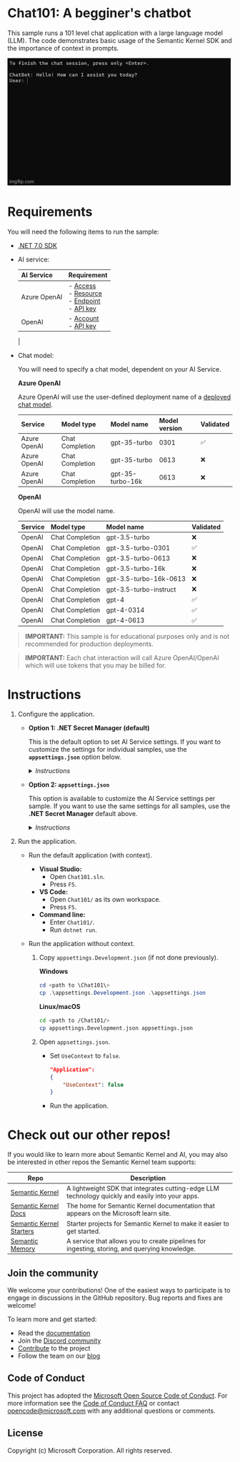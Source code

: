 # Chat101: A begginer's chatbot

This sample runs a 101 level chat application with a large language model (LLM). The code demonstrates basic usage of the Semantic Kernel SDK and the importance of context in prompts.

![A chat application experience with an LLM](Chat101-context.gif)

# Requirements

You will need the following items to run the sample:

- [.NET 7.0 SDK](https://dotnet.microsoft.com/download/dotnet/7.0)
- AI service:

    | AI Service   | Requirement                                                                                                                                                                                                                                                                                                                                                                                                                                                                                                                                                                                                                             |
    | ------------ | --------------------------------------------------------------------------------------------------------------------------------------------------------------------------------------------------------------------------------------------------------------------------------------------------------------------------------------------------------------------------------------------------------------------------------------------------------------------------------------------------------------------------------------------------------------------------------------------------------------------------------------- |
    | Azure OpenAI | - [Access](https://aka.ms/oai/access)<br>- [Resource](https://learn.microsoft.com/azure/ai-services/openai/how-to/create-resource?pivots=web-portal#create-a-resource)<br>- [Endpoint](https://learn.microsoft.com/azure/ai-services/openai/tutorials/embeddings?tabs=command-line#retrieve-key-and-endpoint)<br>- [API key](https://learn.microsoft.com/azure/ai-services/openai/tutorials/embeddings?tabs=command-line#retrieve-key-and-endpoint) |
    | OpenAI       | - [Account](https://platform.openai.com)<br>- [API key](https://platform.openai.com/account/api-keys)                                                                                               
    |         

- Chat model:

    You will need to specify a chat model, dependent on your AI Service.

    **Azure OpenAI**

    Azure OpenAI will use the user-defined deployment name of a [deployed chat  model](https://learn.microsoft.com/azure/ai-services/openai/how-to/create-resource?pivots=web-portal#deploy-a-model).

    | Service      | Model type      | Model name       | Model version | Validated |
    | ------------ | --------------- | ---------------- | ------------- | --------- |
    | Azure OpenAI | Chat Completion | gpt-35-turbo     |          0301 | ✅        |
    | Azure OpenAI | Chat Completion | gpt-35-turbo     |          0613 | ❌        |
    | Azure OpenAI | Chat Completion | gpt-35-turbo-16k |          0613 | ❌        |

    **OpenAI**

    OpenAI will use the model name.

    | Service      | Model type      | Model name             | Validated |
    | ------------ | --------------- | ---------------------- | --------- |
    | OpenAI       | Chat Completion | gpt-3.5-turbo          | ❌        |
    | OpenAI       | Chat Completion | gpt-3.5-turbo-0301     | ✅        |
    | OpenAI       | Chat Completion | gpt-3.5-turbo-0613     | ❌        |
    | OpenAI       | Chat Completion | gpt-3.5-turbo-16k      | ❌        |
    | OpenAI       | Chat Completion | gpt-3.5-turbo-16k-0613 | ❌        |
    | OpenAI       | Chat Completion | gpt-3.5-turbo-instruct | ❌        |
    | OpenAI       | Chat Completion | gpt-4                  | ✅        |
    | OpenAI       | Chat Completion | gpt-4-0314             | ✅        |
    | OpenAI       | Chat Completion | gpt-4-0613             | ✅        |




> **IMPORTANT:** This sample is for educational purposes only and is not recommended for production deployments.

> **IMPORTANT:** Each chat interaction will call Azure OpenAI/OpenAI which will use tokens that you may be billed for.
                                    
# Instructions

1. Configure the application.

   - **Option 1: .NET Secret Manager (default)**
  
        This is the default option to set AI Service settings. If you want to customize the settings for individual samples, use the **`appsettings.json`** option below.

        <details><summary><i>Instructions</i></summary>
        <p>

        Run the following commands for your AI Service:

        - Azure OpenAI: 

            ```powershell
            dotnet user-secrets set "Global:LlmService" "AzureOpenAI"
            dotnet user-secrets set "AzureOpenAI:DeploymentType" "chat-completion"
            dotnet user-secrets set "AzureOpenAI:ChatCompletionDeploymentName" "... your chat model's deployment name ..."
            dotnet user-secrets set "AzureOpenAI:Endpoint" "... your Azure OpenAI endpoint ..."
            dotnet user-secrets set "AzureOpenAI:ApiKey" "... your Azure OpenAI API key ..."
            ```

        - OpenAI:
            
            ```powershell
            dotnet user-secrets set "Global:LlmService" "OpenAI"
            dotnet user-secrets set "OpenAI:ModelType" "chat-completion"
            dotnet user-secrets set "OpenAI:ChatCompletionModelId" "gpt-3.5-turbo"
            dotnet user-secrets set "OpenAI:ApiKey" "... your OpenAI API key ..."
            dotnet user-secrets set "OpenAI:OrgId" "... your org ID ..."
            ```

        See .NET [Secret Manager](https://learn.microsoft.com/en-us/aspnet/core/security/app-secrets) for more information.
        </p>
        </details>

    - **Option 2: `appsettings.json`**

        This option is available to customize the AI Service settings per sample. If you want to use the same settings for all samples, use the **.NET Secret Manager** default above.

        <details><summary><i>Instructions</i></summary>
        <p>

        1. Copy `appsettings.Development.json`.

            **Windows**

            ```powershell
            cd <path to \Chat101\>
            cp .\appsettings.Development.json .\appsettings.json
            ```

            **Linux/macOS**

            ```bash
            cd <path to /Chat101/>
            cp appsettings.Development.json appsettings.json
            ```

        2. Open  `appsettings.json` and update the `Service` fields.

            ```json
            "Service":
            {
                // To use instead of `dotnet secrets`, uncomment below and fill-in.
                "AIService": "AzureOpenAI | OpenAI",
                "ChatModelName": "<AzureOpenAI-deployment-name> | <OpenAI-model-name>",
                "APIKey": "<API-key>", // It is recommended to use .NET Secret Manager instead of hard-coding.
                "AzureOpenAIEndpoint": "<https:// ...fill-in... .openai.azure.com/>"
            },
            ```
        </p>
        </details>

2. Run the application.

   - Run the default application (with context).
        - **Visual Studio:** 
          - Open `Chat101.sln`. 
          - Press `F5`.
        - **VS Code:** 
          - Open `Chat101/` as its own workspace. 
          - Press `F5`.
        - **Command line:** 
          - Enter `Chat101/`. 
          - Run `dotnet run`.

   - Run the application without context.
   
       1. Copy `appsettings.Development.json` (if not done previously).

           **Windows**

           ```powershell
           cd <path to \Chat101\>
           cp .\appsettings.Development.json .\appsettings.json
           ```

           **Linux/macOS**

           ```bash
           cd <path to /Chat101/>
           cp appsettings.Development.json appsettings.json
           ```

       2. Open `appsettings.json`.
      
            - Set `UseContext` to `false`.

                ```json
                "Application":
                {
                    "UseContext": false
                }
                ```
            - Run the application.

# Check out our other repos!

If you would like to learn more about Semantic Kernel and AI, you may also be interested in other repos the Semantic Kernel team supports:

| Repo                                                                              | Description                                                                                      |
| --------------------------------------------------------------------------------- | ------------------------------------------------------------------------------------------------ |
| [Semantic Kernel](https://github.com/microsoft/semantic-kernel)                   | A lightweight SDK that integrates cutting-edge LLM technology quickly and easily into your apps. |
| [Semantic Kernel Docs](https://github.com/MicrosoftDocs/semantic-kernel-docs)     | The home for Semantic Kernel documentation that appears on the Microsoft learn site.             |
| [Semantic Kernel Starters](https://github.com/microsoft/semantic-kernel-starters) | Starter projects for Semantic Kernel to make it easier to get started.                           |
| [Semantic Memory](https://github.com/microsoft/semantic-memory)                   | A service that allows you to create pipelines for ingesting, storing, and querying knowledge.    |

## Join the community

We welcome your contributions! One of the easiest ways to participate is to engage in discussions in the GitHub repository.
Bug reports and fixes are welcome!

To learn more and get started:

- Read the [documentation](https://learn.microsoft.com/semantic-kernel/)
- Join the [Discord community](https://aka.ms/SKDiscord)
- [Contribute](CONTRIBUTING.md) to the project
- Follow the team on our [blog](https://aka.ms/sk/blog)

## Code of Conduct

This project has adopted the
[Microsoft Open Source Code of Conduct](https://opensource.microsoft.com/codeofconduct/).
For more information see the
[Code of Conduct FAQ](https://opensource.microsoft.com/codeofconduct/faq/)
or contact [opencode@microsoft.com](mailto:opencode@microsoft.com)
with any additional questions or comments.

## License

Copyright (c) Microsoft Corporation. All rights reserved.
